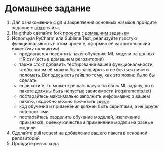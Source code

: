 # Домашнее задание

1. Для ознакомление с git и закрепления основных навыков пройдите задание с [этого](https://learngitbranching.js.org) сайта.
2. На github cделайте fork [проекта с домашним заданием](https://github.com/ilirhin/homework_project)
3. Испольузя PyCharm или Sublime Text, реализуйте простую функциональность в этом проекте, оформив её как питоновский пакет (как на занятии)
	* предлагается посвятить пакет обучению ML модели на данных HR.csv (есть в домашнем репозитории)
	* также стоит добавить тестирование вашей функциональности, чтобы потом её можно было расширять и не бояться ничего поломать. Вот [здесь](https://docs.python-guide.org/writing/tests/) есть гайд  по тому, как это можно было бы сделать
	* если хотите, то можете решать какую-то свою ML задачу, но в пакете должны быть непустые зависимости (requirements.txt)
	* постарайтесь максимально заполнить информацию о вашем пакете, подробно можно прочитать [здесь](https://docs.python.org/3.7/distutils/setupscript.html)
	* код обучения и применения должен быть скриптами, а не jupyter notebook-ами
	* постарайтесь разделить обучение моделей, извлечение прикзнаков, оценку качества и применение модели на разные модели
4. Сделайте pull request на добавление вашего пакета в основной репозиторий
5. Пройдите ревью кода
